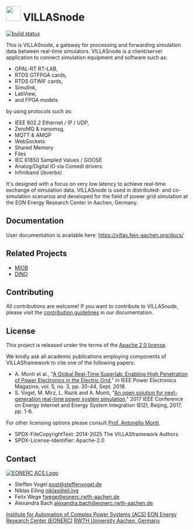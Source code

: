 # <img src="doc/pictures/villas_node.png" width=40 /> VILLASnode

[![build status](https://git.rwth-aachen.de/acs/public/villas/node/badges/master/pipeline.svg)](https://git.rwth-aachen.de/acs/public/villas/node/-/pipelines/)

This is VILLASnode, a gateway for processing and forwarding simulation data between real-time simulators.
VILLASnode is a client/server application to connect simulation equipment and software such as:

- OPAL-RT RT-LAB,
- RTDS GTFPGA cards,
- RTDS GTWIF cards,
- Simulink,
- LabView,
- and FPGA models

by using protocols such as:

- IEEE 802.2 Ethernet / IP / UDP,
- ZeroMQ & nanomsg,
- MQTT & AMQP
- WebSockets
- Shared Memory
- Files
- IEC 61850 Sampled Values / GOOSE
- Analog/Digital IO via Comedi drivers
- Infiniband (ibverbs)

It's designed with a focus on very low latency to achieve real-time exchange of simulation data.
VILLASnode is used in distributed- and co-simulation scenarios and developed for the field of power grid simulation at the EON Energy Research Center in Aachen, Germany.

## Documentation

User documentation is available here: <https://villas.fein-aachen.org/docs/>

## Related Projects

- [MIOB](https://github.com/RWTH-ACS/miob)
- [DINO](https://github.com/RWTH-ACS/dino)

## Contributing

All contributions are welcome!
If you want to contribute to VILLASnode, please visit the [contribution guidelines](https://villas.fein-aachen.org/docs/node/development/contributing/) in our documentation.

## License

This project is released under the terms of the [Apache 2.0 license](LICENSE).

We kindly ask all academic publications employing components of VILLASframework to cite one of the following papers:

- A. Monti et al., "[A Global Real-Time Superlab: Enabling High Penetration of Power Electronics in the Electric Grid](https://ieeexplore.ieee.org/document/8458285/)," in IEEE Power Electronics Magazine, vol. 5, no. 3, pp. 35-44, Sept. 2018.
- S. Vogel, M. Mirz, L. Razik and A. Monti, "[An open solution for next-generation real-time power system simulation](http://ieeexplore.ieee.org/stamp/stamp.jsp?tp=&arnumber=8245739&isnumber=8244404)," 2017 IEEE Conference on Energy Internet and Energy System Integration (EI2), Beijing, 2017, pp. 1-6.

For other licensing options please consult [Prof. Antonello Monti](mailto:amonti@eonerc.rwth-aachen.de).

- SPDX-FileCopyrightText: 2014-2025 The VILLASframework Authors
- SPDX-License-Identifier: Apache-2.0

## Contact

[![EONERC ACS Logo](doc/pictures/eonerc_logo.png)](http://www.acs.eonerc.rwth-aachen.de)

- Steffen Vogel <post@steffenvogel.de>
- Niklas Eiling <niklas@eil.ing>
- Felix Wege <fwege@eonerc.rwth-aachen.de>
- Alexandra Bach <alexandra.bach@eonerc.rwth-aachen.de>

[Institute for Automation of Complex Power Systems (ACS)](http://www.acs.eonerc.rwth-aachen.de)
[EON Energy Research Center (EONERC)](http://www.eonerc.rwth-aachen.de)
[RWTH University Aachen, Germany](http://www.rwth-aachen.de)
